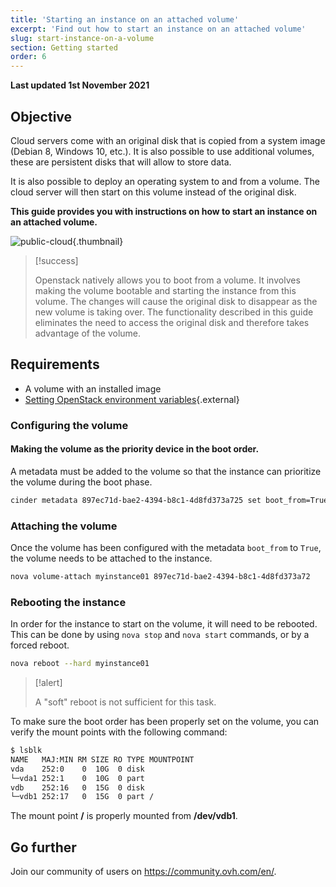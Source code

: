 ```yaml
---
title: 'Starting an instance on an attached volume'
excerpt: 'Find out how to start an instance on an attached volume'
slug: start-instance-on-a-volume
section: Getting started
order: 6
---
```


**Last updated 1st November 2021**

## Objective

Cloud servers come with an original disk that is copied from a system image (Debian 8, Windows 10, etc.). It is also possible to use additional volumes, these are persistent disks that will allow to store data.

It is also possible to deploy an operating system to and from a volume. The cloud server will then start on this volume instead of the original disk.

**This guide provides you with instructions on how to start an instance on an attached volume.**

![public-cloud](images/3704.png){.thumbnail}

> [!success]
>
> Openstack natively allows you to boot from a volume. 
> It involves making the volume bootable and starting the instance from this volume.
> The changes will cause the original disk to disappear as the new volume is taking over.
> The functionality described in this guide eliminates the need to access the original disk and therefore takes advantage of the volume.
>

## Requirements

- A volume with an installed image
- [Setting OpenStack environment variables](../set-openstack-environment-variables/){.external}

### Configuring the volume

#### Making the volume as the priority device in the boot order.

A metadata must be added to the volume so that the instance can prioritize the volume during the boot phase.

```bash
cinder metadata 897ec71d-bae2-4394-b8c1-4d8fd373a725 set boot_from=True
```

### Attaching the volume
Once the volume has been configured with the metadata `boot_from` to `True`, the volume needs to be attached to the instance.

```bash
nova volume-attach myinstance01 897ec71d-bae2-4394-b8c1-4d8fd373a72
```

### Rebooting the instance
In order for the instance to start on the volume, it will need to be rebooted.
<br> This can be done by using `nova stop` and `nova start` commands, or by a forced reboot.

```bash
nova reboot --hard myinstance01
```

> [!alert]
>
> A "soft" reboot is not sufficient for this task.
>

To make sure the boot order has been properly set on the volume, you can verify the mount points with the following command:

```bash
$ lsblk
NAME   MAJ:MIN RM SIZE RO TYPE MOUNTPOINT
vda    252:0    0  10G  0 disk
└─vda1 252:1    0  10G  0 part
vdb    252:16   0  15G  0 disk
└─vdb1 252:17   0  15G  0 part /
```

The mount point **/** is properly mounted from **/dev/vdb1**.

## Go further

Join our community of users on <https://community.ovh.com/en/>.
